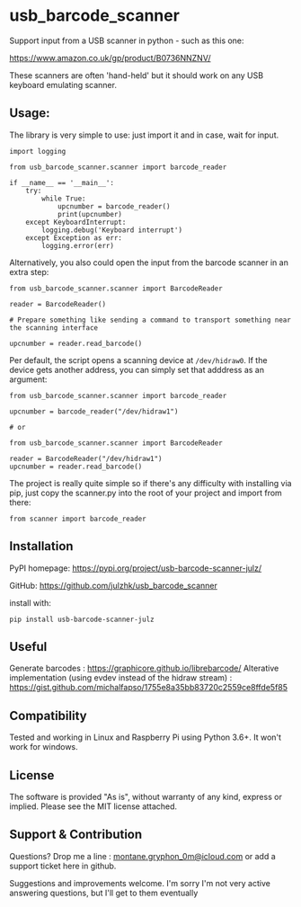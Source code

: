 # usb_barcode_scanner

Support input from a USB scanner in python - such as this one: 

https://www.amazon.co.uk/gp/product/B0736NNZNV/

These scanners are often 'hand-held' but it should work on any USB keyboard emulating scanner.


Usage:
--

The library is very simple to use: just import it and in case, wait for input.

```
import logging

from usb_barcode_scanner.scanner import barcode_reader

if __name__ == '__main__':
    try:
        while True:
            upcnumber = barcode_reader()
            print(upcnumber)
    except KeyboardInterrupt:
        logging.debug('Keyboard interrupt')
    except Exception as err:
        logging.error(err)
```

Alternatively, you also could open the input from the barcode scanner in an extra step:

```
from usb_barcode_scanner.scanner import BarcodeReader

reader = BarcodeReader()

# Prepare something like sending a command to transport something near the scanning interface

upcnumber = reader.read_barcode()

```

Per default, the script opens a scanning device at `/dev/hidraw0`. If the device gets another address, 
you can simply set that adddress as an argument:

```
from usb_barcode_scanner.scanner import barcode_reader

upcnumber = barcode_reader("/dev/hidraw1")

# or

from usb_barcode_scanner.scanner import BarcodeReader

reader = BarcodeReader("/dev/hidraw1")
upcnumber = reader.read_barcode()
```

The project is really quite simple so if there's any difficulty with installing via pip, just copy the 
scanner.py into the root of your project and import from there: 
```
from scanner import barcode_reader
```

Installation
--
PyPI homepage: https://pypi.org/project/usb-barcode-scanner-julz/

GitHub: https://github.com/julzhk/usb_barcode_scanner

install with:
```
pip install usb-barcode-scanner-julz
```

Useful 
--
Generate barcodes : https://graphicore.github.io/librebarcode/
Alterative implementation (using evdev instead of the hidraw stream) : https://gist.github.com/michalfapso/1755e8a35bb83720c2559ce8ffde5f85


Compatibility
--

Tested and working in Linux and Raspberry Pi using Python 3.6+.
It won't work for windows.


License
--
The software is provided "As is", without warranty of any kind, express or implied. 
Please see the MIT license attached. 

Support & Contribution
--
Questions? Drop me a line : montane.gryphon_0m@icloud.com
 or add a support ticket here in github. 
 
 Suggestions and improvements welcome. I'm sorry I'm not very active answering questions, but I'll get to them eventually

